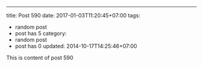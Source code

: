 ---
title: Post 590
date: 2017-01-03T11:20:45+07:00
tags:
  - random post
  - post has 5
category:
  - random post
  - post has 0
updated: 2014-10-17T14:25:46+07:00

This is content of post 590